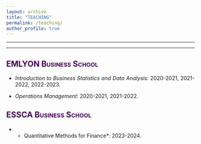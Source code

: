 ```yaml
---
layout: archive
title: "TEACHING"
permalink: /teaching/
author_profile: true
---
```

<style> body {text-align: justify} </style> <!-- Justify text. -->

------


------

## <span style="font-variant:small-caps;"><span style="color:#440154">**EMLYON Business School**</span></span>

* *Introduction to Business Statistics and Data Analysis*:  2020-2021, 2021-2022, 2022-2023.

* *Operations Management*:  2020-2021, 2021-2022.

## <span style="font-variant:small-caps;"><span style="color:#440154">**ESSCA Business School**</span></span>

* * Quantitative Methods for Finance*:  2023-2024.




